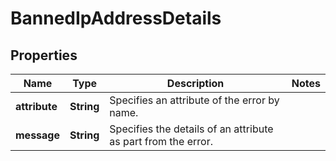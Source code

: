 

# BannedIpAddressDetails


## Properties

| Name | Type | Description | Notes |
|------------ | ------------- | ------------- | -------------|
|**attribute** | **String** | Specifies an attribute of the error by name. |  |
|**message** | **String** | Specifies the details of an attribute as part from the error. |  |



